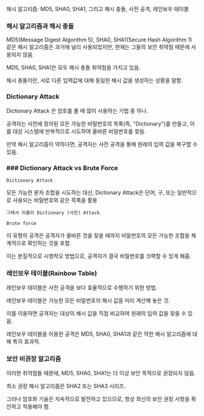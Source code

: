 

해시 알고리즘: MD5, SHA0, SHA1, 그리고 해시 충돌, 사전 공격, 레인보우 테이블

### 해시 알고리즘과 해시 충돌

MD5(Message Digest Algorithm 5), SHA0, SHA1(Secure Hash Algorithm 1) 같은 해시 알고리즘은 과거에 널리 사용되었지만, 현재는 그들의 보안 취약점 때문에 사용되지 않음.

MD5, SHA0, SHA1은 모두 해시 충돌 취약점을 가지고 있음.

해시 충돌이란, 서로 다른 입력값에 대해 동일한 해시 값을 생성하는 상황을 말함.

### Dictionary Attack

Dictionary Attack 은 암호를 풀 때 많이 사용하는 기법 중 하나. 

공격자는 사전에 정의된 모든 가능한 비밀번호의 목록(즉, "Dictionary")를 만들고, 이를 대상 시스템에 반복적으로 시도하여 올바른 비밀번호를 찾음.

만약 해시 알고리즘이 약하다면, 공격자는 사전 공격을 통해 원래의 입력 값을 복구할 수 있음.

### ### Dictionary Attack vs Brute Force

`Dictionary Attack`

모든 가능한 문자 조합을 시도하는 대신, Dictionary Attack은 단어, 구, 또는 일반적으로 사용되는 비밀번호와 같은 목록을 활용 

`그래서 이름이 Dictionary (사전) Attack`.

`Brute force`

이 유형의 공격은 공격자가 올바른 것을 찾을 때까지 비밀번호의 모든 가능한 조합을 체계적으로 확인하는 것을 포함. 

이는 본질적으로 시행착오 방법으로, 공격자가 결국 비밀번호를 크랙할 수 있게 해줌.


### 레인보우 테이블(Rainbow Table)

레인보우 테이블은 사전 공격을 보다 효율적으로 수행하기 위한 방법.

레인보우 테이블은 가능한 모든 비밀번호의 해시 값을 미리 계산해 놓은 것. 

이를 이용하면 공격자는 대상의 해시 값을 직접 비교하여 원래의 입력 값을 찾을 수 있음. 

레인보우 테이블을 이용한 공격은 MD5, SHA0, SHA1과 같은 약한 해시 알고리즘에 대해 특히 효과적.

### 보안 비권장 알고리즘

이러한 취약점들 때문에, MD5, SHA0, SHA1는 더 이상 보안 목적으로 권장되지 않음.

최소 권장 해시 알고리즘은 SHA2 또는 SHA3 시리즈.

그러나 암호화 기술은 지속적으로 발전하고 있으므로, 항상 최신의 보안 권장 사항을 확인하고 적용해야 함.